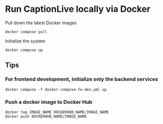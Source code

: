 # Run CaptionLive locally via Docker
Pull down the latest Docker images
```
docker compose pull
```

Initialize the system
```
docker compose up
```

## Tips
### For frontend development, initialize only the backend services
```
docker compose -f docker-compose-fe-dev.yml up
```

### Push a docker image to Docker Hub
```
docker tag IMAGE_NAME DOCKERHUB_NAME/IMAGE_NAME
docker push DOCKERHUB_NAME/IMAGE_NAME
```